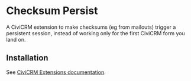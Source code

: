 # Checksum Persist

A CiviCRM extension to make checksums (eg from mailouts) trigger a persistent session, instead of working only for the first CiviCRM form you land on.

## Installation

See [CiviCRM Extensions documentation](https://wiki.civicrm.org/confluence/display/CRMDOC/Extensions).

